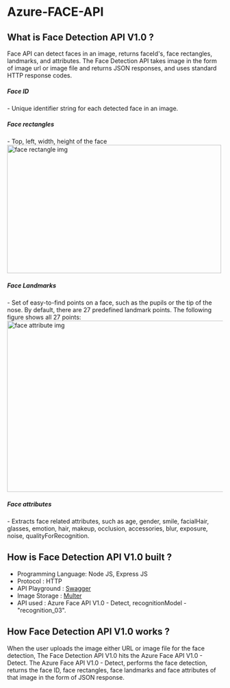 # Azure-FACE-API

<h2> What is Face Detection API V1.0 ? </h2>

Face API can detect faces in an image, returns faceId's, face rectangles, landmarks, and attributes. The Face Detection API takes image in the form of image url or image file and returns JSON responses, and uses standard HTTP response codes. 

<h5> Face ID </h5> - Unique identifier string for each detected face in an image. 

<h5> Face rectangles </h5> - Top, left, width, height of the face 
<img src="https://images.readwrite.com/wp-content/uploads/2020/01/History-of-Facial-Recognition-Technology-825x500.jpg.webp" alt = "face rectangle img" width="500" height = "300">
<h5> Face Landmarks </h5> - Set of easy-to-find points on a face, such as the pupils or the tip of the nose. By default, there are 27 predefined landmark points. The following figure shows all 27 points:
<img src="https://github.com/Divya-Sri-Sanaganapalli/Azure-FACE-API/blob/main/FaceLandmarks.png" alt="face attribute img" width="600" height="400">

<h5> Face attributes </h5>  - Extracts face related attributes, such as age, gender, smile, facialHair, glasses, emotion, hair, makeup, occlusion, accessories, blur, exposure, noise, qualityForRecognition.

<h2> How is Face Detection API V1.0 built ?</h2>
 
 - Programming Language: Node JS, Express JS 
 - Protocol : HTTP 
 - API Playground : [Swagger](https://swagger.io/)
 - Image Storage : [Multer](https://www.npmjs.com/package/multer) 
 - API used : Azure Face API V1.0 - Detect, recognitionModel - "recognition_03".
 
 <h2> How Face Detection API V1.0 works ? </h2>
  
  When the user uploads the image either URL or image file for the face detection, The Face Detection API V1.0 hits the Azure Face API V1.0 - Detect. The Azure Face   API V1.0 - Detect, performs the face detection, returns the face ID, face rectangles, face landmarks and face attributes of that image in the form of JSON      response. 
